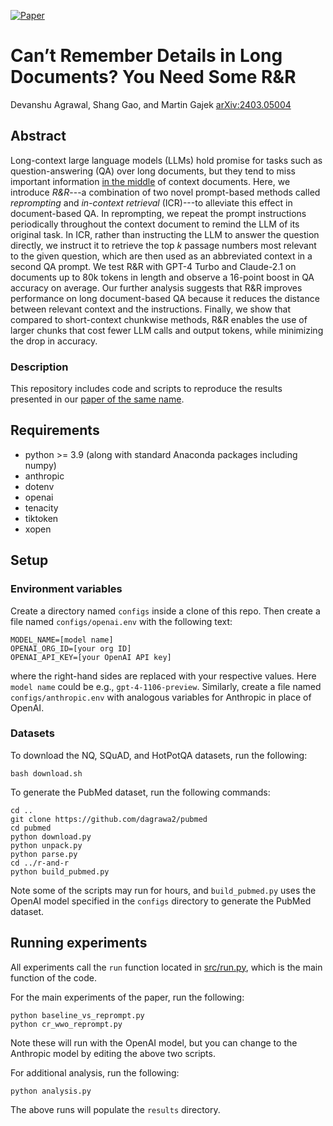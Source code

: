 [![Paper](https://img.shields.io/badge/paper-arXiv%3A2303.05004-B31B1B.svg)](https://arxiv.org/abs/2403.05004)

# Can’t Remember Details in Long Documents? You Need Some R&R
Devanshu Agrawal, Shang Gao, and Martin Gajek
[arXiv:2403.05004](https://arxiv.org/abs/2403.05004)

## Abstract

Long-context large language models (LLMs) hold promise for tasks such as question-answering (QA) over long documents, 
but they tend to miss important information [in the middle](https://arxiv.org/abs/2307.03172) of context documents. 
Here, we introduce *R&R*---a combination of two novel prompt-based methods called *reprompting* and *in-context retrieval* (ICR)---to alleviate this effect in document-based QA. 
In reprompting, we repeat the prompt instructions periodically throughout the context document to remind the LLM of its original task. 
In ICR, rather than instructing the LLM to answer the question directly, we instruct it to retrieve the top *k* passage numbers most relevant to the given question, which are then used as an abbreviated context in a second QA prompt. 
We test R&R with GPT-4 Turbo and Claude-2.1 on documents up to 80k tokens in length and observe a 16-point boost in QA accuracy on average. 
Our further analysis suggests that R&R improves performance on long document-based QA because it reduces the distance between relevant context and the instructions. 
Finally, we show that compared to short-context chunkwise methods, R&R enables the use of larger chunks that cost fewer LLM calls and output tokens, while minimizing the drop in accuracy.


### Description

This repository includes code and scripts to reproduce the results presented in our [paper of the same name](https://arxiv.org/abs/2403.05004).


## Requirements

- python >= 3.9 (along with standard Anaconda packages including numpy)
- anthropic
- dotenv
- openai
- tenacity
- tiktoken
- xopen


## Setup

### Environment variables

Create a directory named `configs` inside a clone of this repo. 
Then create a file named `configs/openai.env` with the following text:

```
MODEL_NAME=[model name]
OPENAI_ORG_ID=[your org ID]
OPENAI_API_KEY=[your OpenAI API key]
```

where the right-hand sides are replaced with your respective values. 
Here `model name` could be e.g., `gpt-4-1106-preview`. 
Similarly, create a file named `configs/anthropic.env` with analogous variables for Anthropic in place of OpenAI.


### Datasets

To download the NQ, SQuAD, and HotPotQA datasets, run the following:

    bash download.sh

To generate the PubMed dataset, run the following commands:

    cd ..
    git clone https://github.com/dagrawa2/pubmed
    cd pubmed
    python download.py
    python unpack.py
    python parse.py
    cd ../r-and-r
    python build_pubmed.py

Note some of the scripts may run for hours, 
and `build_pubmed.py` uses the OpenAI model specified in the `configs` directory to generate the PubMed dataset.


## Running experiments

All experiments call the `run` function located in [src/run.py](src/run.py), 
which is the main function of the code.

For the main experiments of the paper, run the following:

    python baseline_vs_reprompt.py
    python cr_wwo_reprompt.py

Note these will run with the OpenAI model, 
but you can change to the Anthropic model by editing the above two scripts.

For additional analysis, run the following:

    python analysis.py

The above runs will populate the `results` directory.
